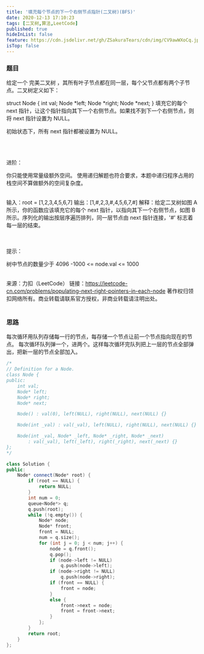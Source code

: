 ```yaml
---
title: '填充每个节点的下一个右侧节点指针(二叉树)(BFS)'
date: 2020-12-13 17:10:23
tags: [二叉树,算法,LeetCode]
published: true
hideInList: false
feature: https://cdn.jsdelivr.net/gh/ZSakuraTears/cdn/img/CV9awWXoCq.jpg
isTop: false
---
```

### 题目
给定一个 完美二叉树 ，其所有叶子节点都在同一层，每个父节点都有两个子节点。二叉树定义如下：
<!-- more -->
struct Node {
  int val;
  Node *left;
  Node *right;
  Node *next;
}
填充它的每个 next 指针，让这个指针指向其下一个右侧节点。如果找不到下一个右侧节点，则将 next 指针设置为 NULL。

初始状态下，所有 next 指针都被设置为 NULL。<br><br>

 

进阶：

你只能使用常量级额外空间。
使用递归解题也符合要求，本题中递归程序占用的栈空间不算做额外的空间复杂度。<br><br>

输入：root = [1,2,3,4,5,6,7]
输出：[1,#,2,3,#,4,5,6,7,#]
解释：给定二叉树如图 A 所示，你的函数应该填充它的每个 next 指针，以指向其下一个右侧节点，如图 B 所示。序列化的输出按层序遍历排列，同一层节点由 next 指针连接，'#' 标志着每一层的结束。<br><br>
 

提示：

树中节点的数量少于 4096
-1000 <= node.val <= 1000<br><br>

来源：力扣（LeetCode）
链接：https://leetcode-cn.com/problems/populating-next-right-pointers-in-each-node
著作权归领扣网络所有。商业转载请联系官方授权，非商业转载请注明出处。<br><br>

### 思路
每次循环用队列存储每一行的节点，每存储一个节点让前一个节点指向现在的节点。
每次循环队列弹一个，进两个。这样每次循环完队列把上一层的节点全部弹出，把新一层的节点全部加入。
```C++
/*
// Definition for a Node.
class Node {
public:
    int val;
    Node* left;
    Node* right;
    Node* next;

    Node() : val(0), left(NULL), right(NULL), next(NULL) {}

    Node(int _val) : val(_val), left(NULL), right(NULL), next(NULL) {}

    Node(int _val, Node* _left, Node* _right, Node* _next)
        : val(_val), left(_left), right(_right), next(_next) {}
};
*/

class Solution {
public:
    Node* connect(Node* root) {
        if (root == NULL) {
            return NULL;
        }
        int num = 0;
        queue<Node*> q;
        q.push(root);
        while (!q.empty()) {
            Node* node;
            Node* front;
            front = NULL;
            num = q.size();
            for (int j = 0; j < num; j++) {
                node = q.front();
                q.pop();
                if (node->left != NULL)
                    q.push(node->left);
                if (node->right != NULL) 
                    q.push(node->right);
                if (front == NULL) {
                    front = node;
                }
                else {
                    front->next = node;
                    front = front->next;
                }
            };
        }
        return root;
    }
};
```